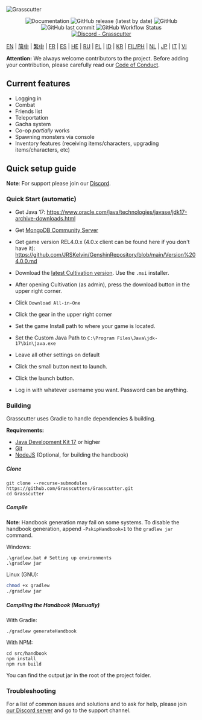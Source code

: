 ![Grasscutter](https://socialify.git.ci/Grasscutters/Grasscutter/image?description=1&forks=1&issues=1&language=1&logo=https%3A%2F%2Fs2.loli.net%2F2022%2F04%2F25%2FxOiJn7lCdcT5Mw1.png&name=1&owner=1&pulls=1&stargazers=1&theme=Light)
<div align="center"><img alt="Documentation" src="https://img.shields.io/badge/Wiki-Grasscutter-blue?style=for-the-badge&link=https://github.com/Grasscutters/Grasscutter/wiki&link=https://github.com/Grasscutters/Grasscutter/wiki"> <img alt="GitHub release (latest by date)" src="https://img.shields.io/github/v/release/Grasscutters/Grasscutter?logo=java&style=for-the-badge"> <img alt="GitHub" src="https://img.shields.io/github/license/Grasscutters/Grasscutter?style=for-the-badge"> <img alt="GitHub last commit" src="https://img.shields.io/github/last-commit/Grasscutters/Grasscutter?style=for-the-badge"> <img alt="GitHub Workflow Status" src="https://img.shields.io/github/actions/workflow/status/Grasscutters/Grasscutter/build.yml?branch=development&logo=github&style=for-the-badge"></div>

<div align="center"><a href="https://discord.gg/T5vZU6UyeG"><img alt="Discord - Grasscutter" src="https://img.shields.io/discord/965284035985305680?label=Discord&logo=discord&style=for-the-badge"></a></div>

[EN](README.md) | [简中](docs/README_zh-CN.md) | [繁中](docs/README_zh-TW.md) | [FR](docs/README_fr-FR.md) | [ES](docs/README_es-ES.md) | [HE](docs/README_HE.md) | [RU](docs/README_ru-RU.md) | [PL](docs/README_pl-PL.md) | [ID](docs/README_id-ID.md) | [KR](docs/README_ko-KR.md) | [FIL/PH](docs/README_fil-PH.md) | [NL](docs/README_NL.md) | [JP](docs/README_ja-JP.md) | [IT](docs/README_it-IT.md) | [VI](docs/README_vi-VN.md)

**Attention:** We always welcome contributors to the project. Before adding your contribution, please carefully read our [Code of Conduct](https://github.com/Grasscutters/Grasscutter/blob/stable/CONTRIBUTING.md).

## Current features

* Logging in
* Combat
* Friends list
* Teleportation
* Gacha system
* Co-op *partially* works
* Spawning monsters via console
* Inventory features (receiving items/characters, upgrading items/characters, etc)

## Quick setup guide

**Note**: For support please join our [Discord](https://discord.gg/T5vZU6UyeG).

### Quick Start (automatic)

- Get Java 17: https://www.oracle.com/java/technologies/javase/jdk17-archive-downloads.html
- Get [MongoDB Community Server](https://www.mongodb.com/try/download/community)
- Get game version REL4.0.x (4.0.x client can be found here if you don't have it): https://github.com/JRSKelvin/GenshinRepository/blob/main/Version%204.0.0.md

- Download the [latest Cultivation version](https://github.com/Grasscutters/Cultivation/releases/latest). Use the `.msi` installer.
- After opening Cultivation (as admin), press the download button in the upper right corner. 
- Click `Download All-in-One`
- Click the gear in the upper right corner
- Set the game Install path to where your game is located.
- Set the Custom Java Path to `C:\Program Files\Java\jdk-17\bin\java.exe`
- Leave all other settings on default

- Click the small button next to launch.
- Click the launch button.
- Log in with whatever username you want. Password can be anything.

### Building

Grasscutter uses Gradle to handle dependencies & building.

**Requirements:**

- [Java Development Kit 17](https://www.oracle.com/java/technologies/javase/jdk17-archive-downloads.html) or higher
- [Git](https://git-scm.com/downloads)
- [NodeJS](https://nodejs.org/en/download) (Optional, for building the handbook)

##### Clone

```shell
git clone --recurse-submodules https://github.com/Grasscutters/Grasscutter.git
cd Grasscutter
```

##### Compile

**Note**: Handbook generation may fail on some systems. To disable the handbook generation, append `-PskipHandbook=1` to the `gradlew jar` command.

Windows:

```shell
.\gradlew.bat # Setting up environments
.\gradlew jar
```

Linux (GNU):

```bash
chmod +x gradlew
./gradlew jar
```

##### Compiling the Handbook (Manually)

With Gradle:

```shell
./gradlew generateHandbook
```

With NPM:

```shell
cd src/handbook
npm install
npm run build
```

You can find the output jar in the root of the project folder.

### Troubleshooting 

For a list of common issues and solutions and to ask for help, please join [our Discord server](https://discord.gg/T5vZU6UyeG) and go to the support channel.
